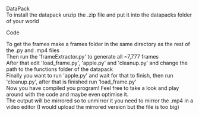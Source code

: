 DataPack <br>
To install the datapack unzip the .zip file and put it into the datapacks folder of your world <br>

Code <br>

To get the frames make a frames folder in the same directory as the rest of the .py and .mp4 files <br>
Then run the 'frameExtractor.py' to generate all ~7,777 frames <br>
After that edit 'load_frame.py', 'apple.py' and 'cleanup.py' and change the path to the functions folder of the datapack <br>
Finally you want to run 'apple.py' and wait for that to finish, then run 'cleanup.py', after that is finished run 'load_frame.py' <br>
Now you have compiled you program! Feel free to take a look and play around with the code and maybe even optimise it. <br>
The output will be mirrored so to unmirror it you need to mirror the .mp4 in a video editor (I would upload the mirrored version but the file is too big) <br>
